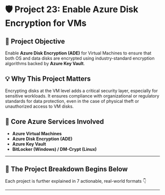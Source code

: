 # 🛡️ Project 23: Enable Azure Disk Encryption for VMs

## 📌 Project Objective  
Enable **Azure Disk Encryption (ADE)** for Virtual Machines to ensure that both OS and data disks are encrypted using industry-standard encryption algorithms backed by **Azure Key Vault**.

## 💡 Why This Project Matters  
Encrypting disks at the VM level adds a critical security layer, especially for sensitive workloads. It ensures compliance with organizational or regulatory standards for data protection, even in the case of physical theft or unauthorized access to VM disks.

## 🧰 Core Azure Services Involved  
- **Azure Virtual Machines**  
- **Azure Disk Encryption (ADE)**  
- **Azure Key Vault**  
- **BitLocker (Windows) / DM-Crypt (Linux)**

---

## 🔁 The Project Breakdown Begins Below  
Each project is further explained in 7 actionable, real-world formats 👇

---
